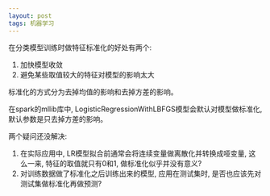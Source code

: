 ```yaml
---
layout: post
tags: 机器学习
---
```


在分类模型训练时做特征标准化的好处有两个:

1. 加快模型收敛
2. 避免某些取值较大的特征对模型的影响太大

标准化的方式分为去掉均值的影响和去掉方差的影响。

在spark的mllib库中, LogisticRegressionWithLBFGS模型会默认对模型做标准化, 默认参数是只去掉方差的影响。

两个疑问还没解决:

1. 在实际应用中, LR模型拟合前通常会将连续变量做离散化并转换成哑变量, 这么一来, 特征的取值就只有0和1, 做标准化似乎并没有意义?
2. 对训练数据做了标准化之后训练出来的模型, 应用在测试集时, 是否也应该先对测试集做标准化再做预测?

